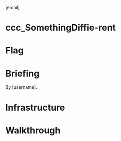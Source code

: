[email]
# ccc_SomethingDiffie-rent

# Flag

# Briefing
By [username].

# Infrastructure

# Walkthrough
